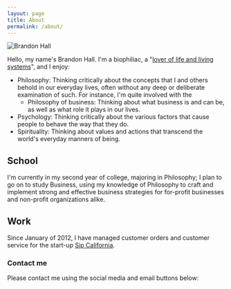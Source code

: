 ```yaml
---
layout: page
title: About
permalink: /about/
---
```


![](http://i19.photobucket.com/albums/b160/tenkabuto/aboutMeCloseup.jpg "Brandon Hall")

Hello, my name's Brandon Hall. I'm a biophiliac, a "[lover of life and living systems](http://wikipedia.en.org/wiki/Biophilia_hypothesis "Biophilia hypothesis")", and I enjoy:

* Philosophy: Thinking critically about the concepts that I and others behold in our everyday lives, often without any deep or deliberate examination of such. For instance, I'm quite involved with the
    * Philosophy of business: Thinking about what business is and can be, as well as what role it plays in our lives.
* Psychology: Thinking critically about the various factors that cause people to behave the way that they do.
* Spirituality: Thinking about values and actions that transcend the world's everyday manners of being.

## School
I'm currently in my second year of college, majoring in Philosophy; I plan to go on to study Business, using my knowledge of Philosophy to craft and implement strong and effective business strategies for for-profit businesses and non-profit organizations alike.

## Work
Since January of 2012, I have managed customer orders and customer service for the start-up [Sip California](https://sipcalifornia.com "Sip California").

### Contact me

Please contact me using the social media and email buttons below:

